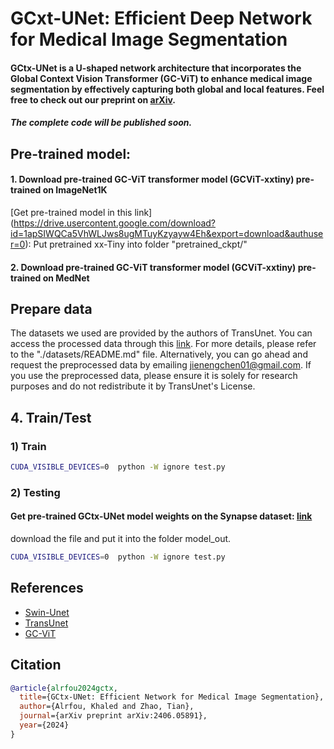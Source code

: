 # GCxt-UNet: Efficient Deep Network for Medical Image Segmentation

#### GCtx-UNet is a U-shaped network architecture that incorporates the Global Context Vision Transformer (GC-ViT) to enhance medical image segmentation by effectively capturing both global and local features. Feel free to check out our preprint on [arXiv](https://arxiv.org/pdf/2406.05891). &#8291;
##### The complete code will be published soon.
## Pre-trained model:
#### 1.  Download pre-trained GC-ViT transformer model (GCViT-xxtiny) pre-trained on ImageNet1K 
   [Get pre-trained model in this link] (https://drive.usercontent.google.com/download?id=1apSIWQCa5VhWLJws8ugMTuyKzyayw4Eh&export=download&authuser=0): Put pretrained xx-Tiny into folder "pretrained_ckpt/"
#### 2.  Download pre-trained GC-ViT transformer model (GCViT-xxtiny) pre-trained on MedNet 

##  Prepare data
The datasets we used are provided by the authors of TransUnet. You can access the processed data through this [link](https://drive.google.com/drive/folders/1ACJEoTp-uqfFJ73qS3eUObQh52nGuzCd). For more details, please refer to the "./datasets/README.md" file. Alternatively, you can go ahead and request the preprocessed data by emailing jienengchen01@gmail.com. If you use the preprocessed data, please ensure it is solely for research purposes and do not redistribute it by TransUnet's License.
## 4. Train/Test
### 1) Train
```bash
CUDA_VISIBLE_DEVICES=0  python -W ignore test.py
```
### 2) Testing
#### Get pre-trained GCtx-UNet model weights on the Synapse dataset:  [link](https://panthers-my.sharepoint.com/:u:/g/personal/tzhao_uwm_edu/ER6J2LwtirFOip2m6u7hQt8BBdph8P2OrfI_Wmj8MNMQfg?e=7uiftc)
download the file and put it into the folder model_out.

```bash
CUDA_VISIBLE_DEVICES=0  python -W ignore test.py
```
## References
* [Swin-Unet](https://github.com/HuCaoFighting/Swin-Unet)
* [TransUnet](https://github.com/Beckschen/TransUNet)
* [GC-ViT](https://github.com/NVlabs/GCVit)
  
## Citation

```bibtex
@article{alrfou2024gctx,
  title={GCtx-UNet: Efficient Network for Medical Image Segmentation},
  author={Alrfou, Khaled and Zhao, Tian},
  journal={arXiv preprint arXiv:2406.05891},
  year={2024}
}
